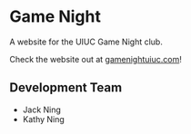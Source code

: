 # Game Night
A website for the UIUC Game Night club.

Check the website out at <a href="http://www.gamenightuiuc.com" target="_blank" rel="noopener">gamenightuiuc.com</a>!

## Development Team

- Jack Ning
- Kathy Ning
